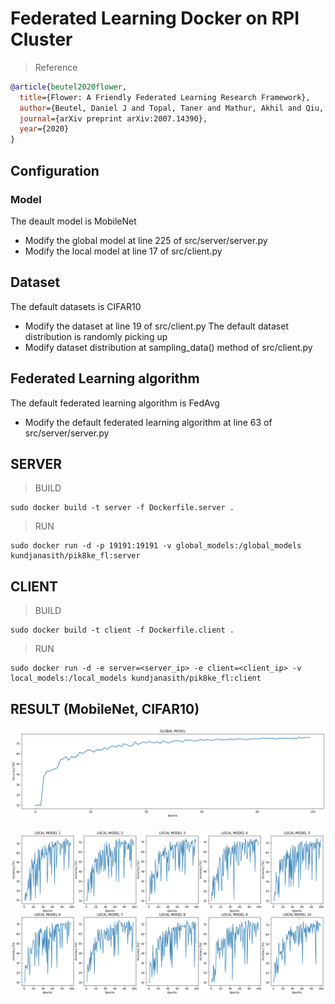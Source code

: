 # Federated Learning Docker on RPI Cluster


> Reference
```bibtex
@article{beutel2020flower,
  title={Flower: A Friendly Federated Learning Research Framework},
  author={Beutel, Daniel J and Topal, Taner and Mathur, Akhil and Qiu, Xinchi and Parcollet, Titouan and Lane, Nicholas D},
  journal={arXiv preprint arXiv:2007.14390},
  year={2020}
}
```

## Configuration

### Model
The deault model is MobileNet
- Modify the global model at line 225 of src/server/server.py
- Modify the local model at line 17 of src/client.py

## Dataset
The default datasets is CIFAR10
- Modify the dataset at line 19 of src/client.py
The default dataset distribution is randomly picking up
- Modify dataset distribution at sampling_data() method of src/client.py

## Federated Learning algorithm
The default federated learning algorithm is FedAvg
- Modify the default federated learning algorithm at line 63 of src/server/server.py

## 
## SERVER

> BUILD
```
sudo docker build -t server -f Dockerfile.server .
```
> RUN
```
sudo docker run -d -p 19191:19191 -v global_models:/global_models kundjanasith/pik8ke_fl:server
```

## CLIENT

> BUILD
```
sudo docker build -t client -f Dockerfile.client .
```
> RUN
```
sudo docker run -d -e server=<server_ip> -e client=<client_ip> -v local_models:/local_models kundjanasith/pik8ke_fl:client
```

## RESULT (MobileNet, CIFAR10)

![global model](/figures/plot_accuracy_global_model.png)

![local model](/figures/plot_accuracy_local_model.png)
